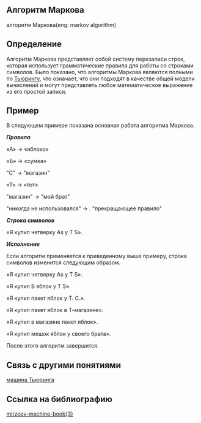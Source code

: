 ##   Алгоритм Маркова
алгоритм Маркова(eng: markov algorithm) 

## Определение
Алгоритм Маркова представляет собой систему перезаписи строк, которая использует грамматические правила для работы со строками символов. Было показано, что алгоритмы Маркова являются полными по [Тьюрингу](https://github.com/vernikkkkkkkkkkkkkkkkkkk/concept_new/blob/main/concept/turing%20machine.md), что означает, что они подходят в качестве общей модели вычислений и могут представлять любое математическое выражение из его простой записи.

## Пример
В следующем примере показана основная работа алгоритма Маркова.

***Правила***

«А» -> «яблоко»

«Б» -> «сумка»

"С" -> "магазин"

«Т» -> «тот»

"магазин" -> "мой брат"

"никогда не использовался" -> . "прекращающее правило"

***Строка символов***

«Я купил четверку As у T S».

***Исполнение***

Если алгоритм применяется к приведенному выше примеру, строка символов изменится следующим образом.

«Я купил четверку As у T S».

«Я купил B яблок у T S».

«Я купил пакет яблок у Т. С.».

«Я купил пакет яблок в Т-магазине».

«Я купил в магазине пакет яблок».

«Я купил мешок яблок у своего брата».

После этого алгоритм завершится.


## Связь с другими понятиями
[машина Тьюринга](https://github.com/vernikkkkkkkkkkkkkkkkkkk/concept_new/blob/main/concept/turing%20machine.md)
## Cсылка на библиографию
[mirzoev-machine-book{3}](https://github.com/vernikkkkkkkkkkkkkkkkkkk/concept_new/blob/main/bibliography/mirzoev-machine-book%7B3%7D.md)
